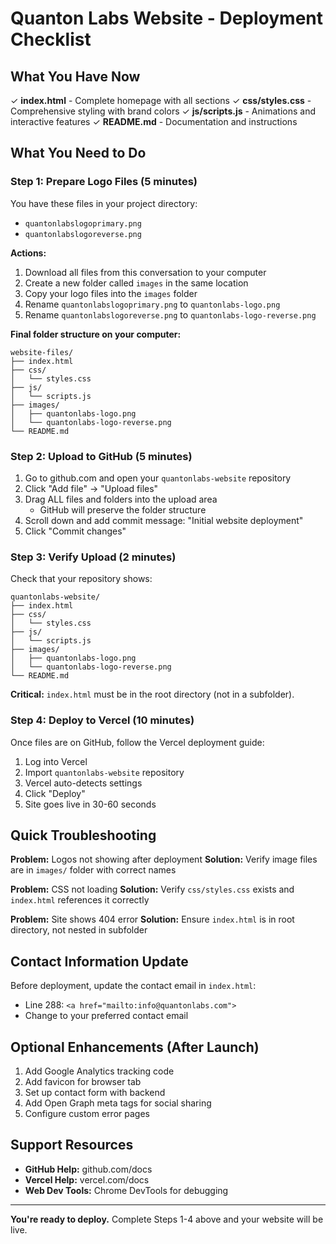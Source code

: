 # Quanton Labs Website - Deployment Checklist

## What You Have Now

✓ **index.html** - Complete homepage with all sections
✓ **css/styles.css** - Comprehensive styling with brand colors
✓ **js/scripts.js** - Animations and interactive features
✓ **README.md** - Documentation and instructions

## What You Need to Do

### Step 1: Prepare Logo Files (5 minutes)

You have these files in your project directory:
- `quantonlabslogoprimary.png`
- `quantonlabslogoreverse.png`

**Actions:**
1. Download all files from this conversation to your computer
2. Create a new folder called `images` in the same location
3. Copy your logo files into the `images` folder
4. Rename `quantonlabslogoprimary.png` to `quantonlabs-logo.png`
5. Rename `quantonlabslogoreverse.png` to `quantonlabs-logo-reverse.png`

**Final folder structure on your computer:**
```
website-files/
├── index.html
├── css/
│   └── styles.css
├── js/
│   └── scripts.js
├── images/
│   ├── quantonlabs-logo.png
│   └── quantonlabs-logo-reverse.png
└── README.md
```

### Step 2: Upload to GitHub (5 minutes)

1. Go to github.com and open your `quantonlabs-website` repository
2. Click "Add file" → "Upload files"
3. Drag ALL files and folders into the upload area
   - GitHub will preserve the folder structure
4. Scroll down and add commit message: "Initial website deployment"
5. Click "Commit changes"

### Step 3: Verify Upload (2 minutes)

Check that your repository shows:
```
quantonlabs-website/
├── index.html
├── css/
│   └── styles.css
├── js/
│   └── scripts.js
├── images/
│   ├── quantonlabs-logo.png
│   └── quantonlabs-logo-reverse.png
└── README.md
```

**Critical:** `index.html` must be in the root directory (not in a subfolder).

### Step 4: Deploy to Vercel (10 minutes)

Once files are on GitHub, follow the Vercel deployment guide:
1. Log into Vercel
2. Import `quantonlabs-website` repository
3. Vercel auto-detects settings
4. Click "Deploy"
5. Site goes live in 30-60 seconds

## Quick Troubleshooting

**Problem:** Logos not showing after deployment
**Solution:** Verify image files are in `images/` folder with correct names

**Problem:** CSS not loading
**Solution:** Verify `css/styles.css` exists and `index.html` references it correctly

**Problem:** Site shows 404 error
**Solution:** Ensure `index.html` is in root directory, not nested in subfolder

## Contact Information Update

Before deployment, update the contact email in `index.html`:
- Line 288: `<a href="mailto:info@quantonlabs.com">`
- Change to your preferred contact email

## Optional Enhancements (After Launch)

1. Add Google Analytics tracking code
2. Add favicon for browser tab
3. Set up contact form with backend
4. Add Open Graph meta tags for social sharing
5. Configure custom error pages

## Support Resources

- **GitHub Help:** github.com/docs
- **Vercel Help:** vercel.com/docs
- **Web Dev Tools:** Chrome DevTools for debugging

---

**You're ready to deploy.** Complete Steps 1-4 above and your website will be live.